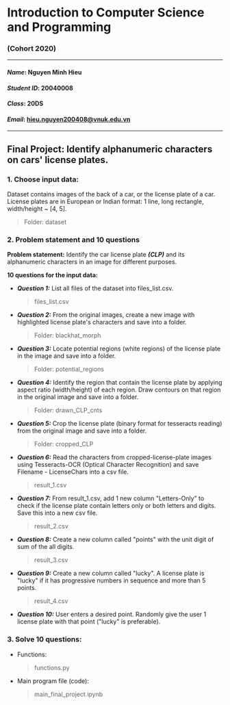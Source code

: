 # Introduction to Computer Science and Programming  
### (Cohort 2020)

---
#### *Name*: Nguyen Minh Hieu  
#### *Student ID*: 20040008  
#### *Class*: 20DS  
#### *Email*: hieu.nguyen200408@vnuk.edu.vn

---
## Final Project: Identify alphanumeric characters on cars' license plates.

### 1. Choose input data:  
Dataset contains images of the back of a car, or the license plate of a car.  
License plates are in European or Indian format: 1 line, long rectangle, width/height ~ [4, 5].
   > Folder: dataset
   
### 2. Problem statement and 10 questions
**Problem statement:** Identify the car license plate ***(CLP)*** and its alphanumeric characters in an image for different purposes.  

**10 questions for the input data:**
   - ***Question 1:*** List all files of the dataset into files_list.csv.
     > files_list.csv
   - ***Question 2:*** From the original images, create a new image with highlighted license plate's characters and save into a folder.
     > Folder: blackhat_morph
   - ***Question 3:*** Locate potential regions (white regions) of the license plate in the image and save into a folder.
     > Folder: potential_regions
   - ***Question 4:*** Identify the region that contain the license plate by applying aspect ratio (width/height) of each region. Draw contours on that region in the original image and save into a folder.
     > Folder: drawn_CLP_cnts
   - ***Question 5:*** Crop the license plate (binary format for tesseracts reading) from the original image and save into a folder.
     > Folder: cropped_CLP
   - ***Question 6:*** Read the characters from cropped-license-plate images using Tesseracts-OCR (Optical Character Recognition) and save Filename - LicenseChars into a csv file.
     > result_1.csv
   - ***Question 7:*** From result_1.csv, add 1 new column "Letters-Only" to check if the license plate contain letters only or both letters and digits. Save this into a new csv file.
     > result_2.csv
   - ***Question 8:*** Create a new column called "points" with the unit digit of sum of the all digits.
     > result_3.csv
   - ***Question 9:*** Create a new column called "lucky". A license plate is "lucky" if it has progressive numbers in sequence and more than 5 points.
     > result_4.csv
   - ***Question 10:*** User enters a desired point. Randomly give the user 1 license plate with that point ("lucky" is preferable). 
    
### 3. Solve 10 questions:  
- Functions:
  > functions.py
- Main program file (code):
  > main_final_project.ipynb
